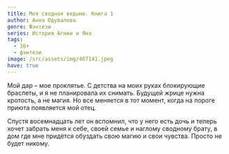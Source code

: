 ```yaml
---
title: Моя сводная ведьма. Книга 1
author: Анна Одувалова
genre: Фэнтези
series: История Агнии и Яна
tags:
  - 16+
  - фэнтези
image: /src/assets/img/407141.jpeg
have: true
---
```

Мой дар – мое проклятье. С детства на моих руках блокирующие браслеты, и я не планировала их снимать. Будущей жрице нужна кротость, а не магия. Но все меняется в тот момент, когда на пороге приюта появляется мой отец.

Спустя восемнадцать лет он вспомнил, что у него есть дочь и теперь хочет забрать меня к себе, своей семье и наглому сводному брату, в дом где мне придётся обуздать свою магию и свои чувства. Просто не будет никому.

